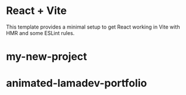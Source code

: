 # React + Vite

This template provides a minimal setup to get React working in Vite with HMR and some ESLint rules.

# my-new-project
# animated-lamadev-portfolio
